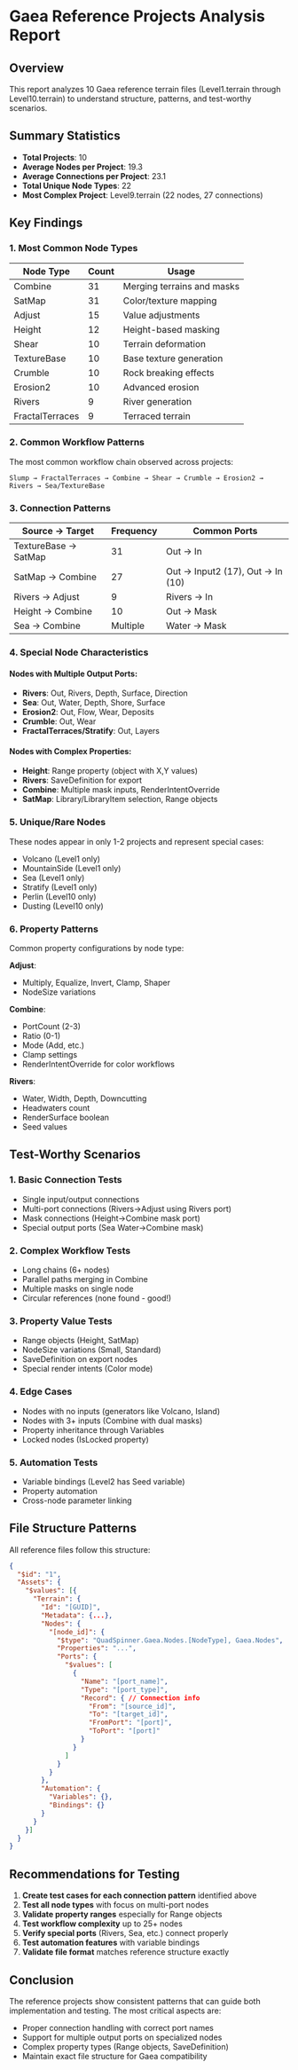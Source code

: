 # Gaea Reference Projects Analysis Report

## Overview

This report analyzes 10 Gaea reference terrain files (Level1.terrain through Level10.terrain) to understand structure, patterns, and test-worthy scenarios.

## Summary Statistics

- **Total Projects**: 10
- **Average Nodes per Project**: 19.3
- **Average Connections per Project**: 23.1
- **Total Unique Node Types**: 22
- **Most Complex Project**: Level9.terrain (22 nodes, 27 connections)

## Key Findings

### 1. Most Common Node Types

| Node Type | Count | Usage |
|-----------|-------|-------|
| Combine | 31 | Merging terrains and masks |
| SatMap | 31 | Color/texture mapping |
| Adjust | 15 | Value adjustments |
| Height | 12 | Height-based masking |
| Shear | 10 | Terrain deformation |
| TextureBase | 10 | Base texture generation |
| Crumble | 10 | Rock breaking effects |
| Erosion2 | 10 | Advanced erosion |
| Rivers | 9 | River generation |
| FractalTerraces | 9 | Terraced terrain |

### 2. Common Workflow Patterns

The most common workflow chain observed across projects:
```
Slump → FractalTerraces → Combine → Shear → Crumble → Erosion2 → Rivers → Sea/TextureBase
```

### 3. Connection Patterns

| Source → Target | Frequency | Common Ports |
|-----------------|-----------|--------------|
| TextureBase → SatMap | 31 | Out → In |
| SatMap → Combine | 27 | Out → Input2 (17), Out → In (10) |
| Rivers → Adjust | 9 | Rivers → In |
| Height → Combine | 10 | Out → Mask |
| Sea → Combine | Multiple | Water → Mask |

### 4. Special Node Characteristics

#### Nodes with Multiple Output Ports:
- **Rivers**: Out, Rivers, Depth, Surface, Direction
- **Sea**: Out, Water, Depth, Shore, Surface
- **Erosion2**: Out, Flow, Wear, Deposits
- **Crumble**: Out, Wear
- **FractalTerraces/Stratify**: Out, Layers

#### Nodes with Complex Properties:
- **Height**: Range property (object with X,Y values)
- **Rivers**: SaveDefinition for export
- **Combine**: Multiple mask inputs, RenderIntentOverride
- **SatMap**: Library/LibraryItem selection, Range objects

### 5. Unique/Rare Nodes

These nodes appear in only 1-2 projects and represent special cases:
- Volcano (Level1 only)
- MountainSide (Level1 only)
- Sea (Level1 only)
- Stratify (Level1 only)
- Perlin (Level10 only)
- Dusting (Level10 only)

### 6. Property Patterns

Common property configurations by node type:

**Adjust**:
- Multiply, Equalize, Invert, Clamp, Shaper
- NodeSize variations

**Combine**:
- PortCount (2-3)
- Ratio (0-1)
- Mode (Add, etc.)
- Clamp settings
- RenderIntentOverride for color workflows

**Rivers**:
- Water, Width, Depth, Downcutting
- Headwaters count
- RenderSurface boolean
- Seed values

## Test-Worthy Scenarios

### 1. Basic Connection Tests
- Single input/output connections
- Multi-port connections (Rivers→Adjust using Rivers port)
- Mask connections (Height→Combine mask port)
- Special output ports (Sea Water→Combine mask)

### 2. Complex Workflow Tests
- Long chains (6+ nodes)
- Parallel paths merging in Combine
- Multiple masks on single node
- Circular references (none found - good!)

### 3. Property Value Tests
- Range objects (Height, SatMap)
- NodeSize variations (Small, Standard)
- SaveDefinition on export nodes
- Special render intents (Color mode)

### 4. Edge Cases
- Nodes with no inputs (generators like Volcano, Island)
- Nodes with 3+ inputs (Combine with dual masks)
- Property inheritance through Variables
- Locked nodes (IsLocked property)

### 5. Automation Tests
- Variable bindings (Level2 has Seed variable)
- Property automation
- Cross-node parameter linking

## File Structure Patterns

All reference files follow this structure:
```json
{
  "$id": "1",
  "Assets": {
    "$values": [{
      "Terrain": {
        "Id": "[GUID]",
        "Metadata": {...},
        "Nodes": {
          "[node_id]": {
            "$type": "QuadSpinner.Gaea.Nodes.[NodeType], Gaea.Nodes",
            "Properties": "...",
            "Ports": {
              "$values": [
                {
                  "Name": "[port_name]",
                  "Type": "[port_type]",
                  "Record": { // Connection info
                    "From": "[source_id]",
                    "To": "[target_id]",
                    "FromPort": "[port]",
                    "ToPort": "[port]"
                  }
                }
              ]
            }
          }
        },
        "Automation": {
          "Variables": {},
          "Bindings": {}
        }
      }
    }]
  }
}
```

## Recommendations for Testing

1. **Create test cases for each connection pattern** identified above
2. **Test all node types** with focus on multi-port nodes
3. **Validate property ranges** especially for Range objects
4. **Test workflow complexity** up to 25+ nodes
5. **Verify special ports** (Rivers, Sea, etc.) connect properly
6. **Test automation features** with variable bindings
7. **Validate file format** matches reference structure exactly

## Conclusion

The reference projects show consistent patterns that can guide both implementation and testing. The most critical aspects are:
- Proper connection handling with correct port names
- Support for multiple output ports on specialized nodes
- Complex property types (Range objects, SaveDefinition)
- Maintain exact file structure for Gaea compatibility
